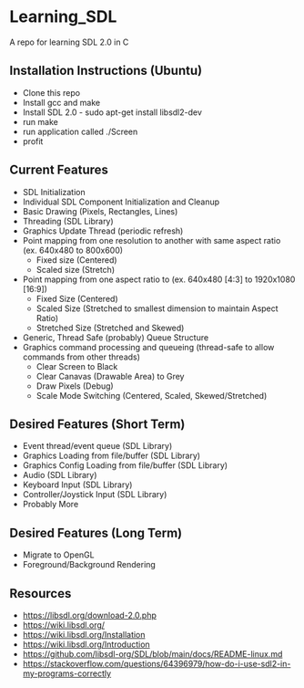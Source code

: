 # Learning_SDL
A repo for learning SDL 2.0 in C

## Installation Instructions (Ubuntu)
* Clone this repo
* Install gcc and make
* Install SDL 2.0 - sudo apt-get install libsdl2-dev
* run make
* run application called ./Screen
* profit

## Current Features
* SDL Initialization
* Individual SDL Component Initialization and Cleanup
* Basic Drawing (Pixels, Rectangles, Lines)
* Threading (SDL Library)
* Graphics Update Thread (periodic refresh)
* Point mapping from one resolution to another with same aspect ratio (ex. 640x480 to 800x600)
  * Fixed size (Centered)
  * Scaled size (Stretch)
* Point mapping from one aspect ratio to (ex. 640x480 [4:3] to 1920x1080 [16:9])
  * Fixed Size (Centered)
  * Scaled Size (Stretched to smallest dimension to maintain Aspect Ratio)
  * Stretched Size (Stretched and Skewed)
* Generic, Thread Safe (probably) Queue Structure
* Graphics command processing and queueing (thread-safe to allow commands from other threads)
  * Clear Screen to Black
  * Clear Canavas (Drawable Area) to Grey
  * Draw Pixels (Debug)
  * Scale Mode Switching (Centered, Scaled, Skewed/Stretched)

## Desired Features (Short Term)
* Event thread/event queue (SDL Library)
* Graphics Loading from file/buffer (SDL Library)
* Graphics Config Loading from file/buffer (SDL Library)
* Audio (SDL Library)
* Keyboard Input (SDL Library)
* Controller/Joystick Input (SDL Library)
* Probably More

## Desired Features (Long Term)
* Migrate to OpenGL
* Foreground/Background Rendering

## Resources
* https://libsdl.org/download-2.0.php
* https://wiki.libsdl.org/
* https://wiki.libsdl.org/Installation
* https://wiki.libsdl.org/Introduction
* https://github.com/libsdl-org/SDL/blob/main/docs/README-linux.md
* https://stackoverflow.com/questions/64396979/how-do-i-use-sdl2-in-my-programs-correctly

